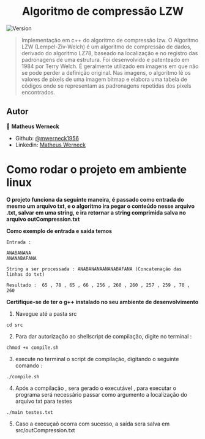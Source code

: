 <h1 align="center">Algoritmo de compressão LZW</h1>
<p>
  <img alt="Version" src="https://img.shields.io/badge/version-0.1.0-blue.svg?cacheSeconds=2592000" />
</p>

> Implementação em c++ do algoritmo de compressão lzw. O Algoritmo LZW (Lempel-Ziv-Welch) é um algoritmo de compressão de dados, derivado do algoritmo LZ78, baseado na localização e no registro das padronagens de uma estrutura. Foi desenvolvido e patenteado em 1984 por Terry Welch. É geralmente utilizado em imagens em que não se pode perder a definição original. Nas imagens, o algoritmo lê os valores de pixels de uma imagem bitmap e elabora uma tabela de códigos onde se representam as padronagens repetidas dos pixels encontrados.
## Autor

👤 **Matheus Werneck**

* Github: [@mwerneck1956](https://github.com/mwerneck1956)
* Linkedin: [Matheus Werneck](https://www.linkedin.com/in/matheus-werneck-2aa222178/)



# Como rodar o projeto em ambiente linux

**O projeto funciona da seguinte maneira, é passado como entrada do mesmo um arquivo txt, e o algoritmo ira pegar o conteúdo nesse arquivo .txt, salvar em uma string, e ira retornar a string comprimida salva no arquivo outCompression.txt**

**Como exemplo de entrada e saída temos**
```
Entrada :

ANABANANA
ANANABAFANA

String a ser processada : ANABANANAANANABAFANA (Concatenação das linhas do txt)

Resultado :  65 , 78 , 65 , 66 , 256 , 260 , 260 , 257 , 259 , 70 , 260 

```




**Certifique-se de ter o g++ instalado no seu ambiente de desenvolvimento**

1. Navegue até a pasta src
```
cd src
```

2. Para dar autorização ao shellscript de compilação, digite no terminal :  
```
chmod +x compile.sh 
```

3. execute no terminal o script de compilação, digitando o seguinte comando :
```
./compile.sh
```

4. Após a compilação , sera gerado o executável , para executar o programa será necessário passar
como argumento a localização do arquivo txt para testes
```
./main testes.txt 
```
5. Caso a execuçaõ ocorra com sucesso, a saída sera salva em src/outCompression.txt


